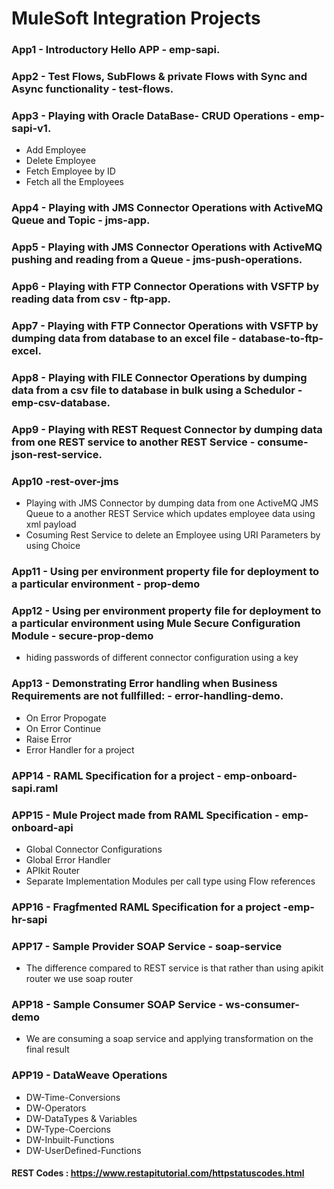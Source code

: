 # MuleSoft Integration Projects

### App1 - Introductory Hello APP - emp-sapi.
### App2 - Test Flows, SubFlows & private Flows with Sync and Async functionality - test-flows.
### App3 - Playing with Oracle DataBase- CRUD Operations - emp-sapi-v1.
* Add Employee
* Delete Employee
* Fetch Employee by ID
* Fetch all the Employees
### App4 - Playing with JMS Connector Operations with ActiveMQ Queue and Topic - jms-app.
### App5 - Playing with JMS Connector Operations with ActiveMQ pushing and reading from a Queue - jms-push-operations.
### App6 - Playing with FTP Connector Operations with VSFTP by reading data from csv - ftp-app.
### App7 - Playing with FTP Connector Operations with VSFTP by dumping data from database to an excel file - database-to-ftp-excel.
### App8 - Playing with FILE Connector Operations by dumping data from a csv file to database in bulk using a Schedulor  - emp-csv-database.
### App9 - Playing with REST Request Connector by dumping data from one REST service to another REST Service  - consume-json-rest-service.
### App10 -rest-over-jms
* Playing with JMS Connector by dumping data from one ActiveMQ JMS Queue to a another REST Service which updates employee data using xml payload
* Cosuming Rest Service to delete an Employee using URI Parameters by using Choice
### App11 - Using per environment property file for deployment to a particular environment - prop-demo
### App12 - Using per environment property file for deployment to a particular environment using Mule Secure Configuration Module - secure-prop-demo
* hiding passwords of different connector configuration using a key
### App13 - Demonstrating Error handling when Business Requirements are not fullfilled: - error-handling-demo.
* On Error Propogate
* On Error Continue
* Raise Error
* Error Handler for a project
### APP14 - RAML Specification for a project - emp-onboard-sapi.raml
### APP15 - Mule Project made from RAML Specification - emp-onboard-api
* Global Connector Configurations
* Global Error Handler
* APIkit Router
* Separate Implementation Modules per call type using Flow references
### APP16 - Fragfmented RAML Specification for a project -emp-hr-sapi
### APP17 - Sample Provider SOAP Service - soap-service
* The difference compared to REST service is that rather than using apikit router we use soap router
### APP18 - Sample Consumer SOAP Service - ws-consumer-demo
* We are consuming a soap service and applying transformation on the final result
### APP19 - DataWeave Operations
* DW-Time-Conversions
* DW-Operators
* DW-DataTypes & Variables
* DW-Type-Coercions
* DW-Inbuilt-Functions
* DW-UserDefined-Functions

####  REST Codes : https://www.restapitutorial.com/httpstatuscodes.html
